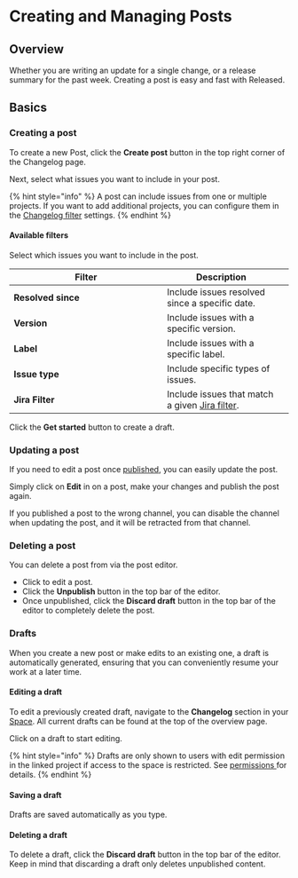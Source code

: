 # Creating and Managing Posts

## Overview

Whether you are writing an update for a single change, or a release summary for the past week. Creating a post is easy and fast with Released.&#x20;

## Basics

### Creating a post

To create a new Post, click the **Create post** button in the top right corner of the Changelog page.

Next, select what issues you want to include in your post.&#x20;

{% hint style="info" %}
A post can include issues from one or multiple projects. If you want to add additional projects, you can configure them in the [Changelog filter](changelog-filter.md) settings.
{% endhint %}

#### Available filters

Select which issues you want to include in the post.&#x20;

<table><thead><tr><th width="260.5">Filter</th><th>Description</th><th data-hidden></th></tr></thead><tbody><tr><td><strong>Resolved since</strong> </td><td>Include issues resolved since a specific date.</td><td></td></tr><tr><td><strong>Version</strong></td><td>Include issues with a specific version. </td><td></td></tr><tr><td><strong>Label</strong></td><td>Include issues with a specific label.</td><td></td></tr><tr><td><strong>Issue type</strong></td><td>Include specific types of issues.</td><td></td></tr><tr><td><strong>Jira Filter</strong></td><td>Include issues that match a given <a href="https://support.atlassian.com/jira-software-cloud/docs/save-your-search-as-a-filter/">Jira filter</a>.  </td><td></td></tr></tbody></table>

Click the **Get started** button to create a draft. &#x20;

### Updating a post

If you need to edit a post once [published](publishing.md), you can easily update the post.&#x20;

Simply click on **Edit** in on a post, make your changes and publish the post again.&#x20;

If you published a post to the wrong channel, you can disable the channel when updating the post, and it will be retracted from that channel.&#x20;

### Deleting a post

You can delete a post from via the post editor.&#x20;

* Click to edit a post.
* Click the **Unpublish** button in the top bar of the editor.
* Once unpublished, click the **Discard draft** button in the top bar of the editor to completely delete the post.&#x20;

### Drafts

When you create a new post or make edits to an existing one, a draft is automatically generated, ensuring that you can conveniently resume your work at a later time.

#### Editing a draft

To edit a previously created draft, navigate to the **Changelog** section in your [Space](../portals.md). All current drafts can be found at the top of the overview page.&#x20;

Click on a draft to start editing.&#x20;

{% hint style="info" %}
Drafts are only shown to users with edit permission in the linked project if access to the space is restricted. See [permissions ](../../permissions.md)for details.
{% endhint %}

#### Saving a draft

Drafts are saved automatically as you type.&#x20;

#### Deleting a draft

To delete a draft, click the **Discard draft** button in the top bar of the editor. Keep in mind that discarding a draft only deletes unpublished content.

